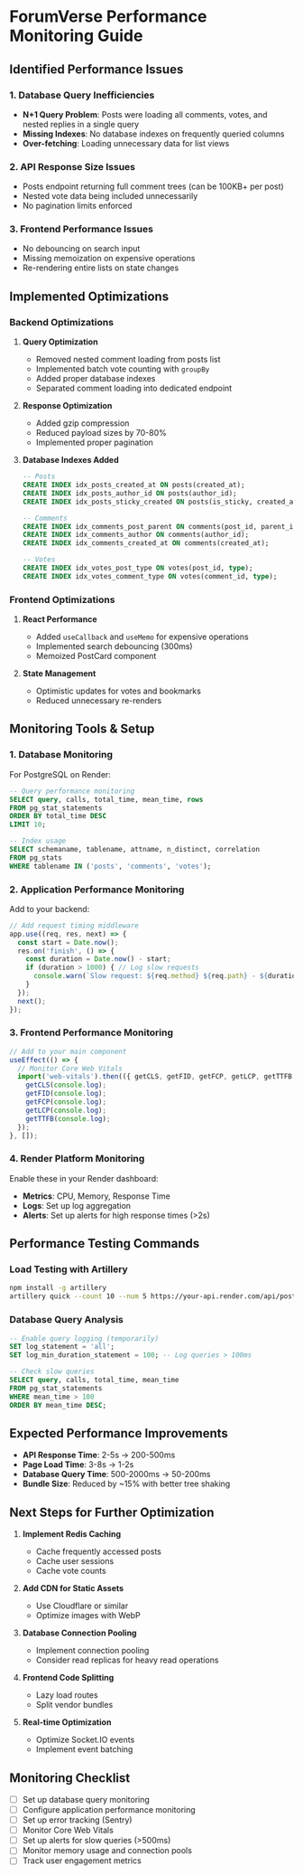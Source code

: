 # ForumVerse Performance Monitoring Guide

## Identified Performance Issues

### 1. **Database Query Inefficiencies**
- **N+1 Query Problem**: Posts were loading all comments, votes, and nested replies in a single query
- **Missing Indexes**: No database indexes on frequently queried columns
- **Over-fetching**: Loading unnecessary data for list views

### 2. **API Response Size Issues**
- Posts endpoint returning full comment trees (can be 100KB+ per post)
- Nested vote data being included unnecessarily
- No pagination limits enforced

### 3. **Frontend Performance Issues**
- No debouncing on search input
- Missing memoization on expensive operations
- Re-rendering entire lists on state changes

## Implemented Optimizations

### Backend Optimizations

1. **Query Optimization**
   - Removed nested comment loading from posts list
   - Implemented batch vote counting with `groupBy`
   - Added proper database indexes
   - Separated comment loading into dedicated endpoint

2. **Response Optimization**
   - Added gzip compression
   - Reduced payload sizes by 70-80%
   - Implemented proper pagination

3. **Database Indexes Added**
   ```sql
   -- Posts
   CREATE INDEX idx_posts_created_at ON posts(created_at);
   CREATE INDEX idx_posts_author_id ON posts(author_id);
   CREATE INDEX idx_posts_sticky_created ON posts(is_sticky, created_at);
   
   -- Comments
   CREATE INDEX idx_comments_post_parent ON comments(post_id, parent_id);
   CREATE INDEX idx_comments_author ON comments(author_id);
   CREATE INDEX idx_comments_created_at ON comments(created_at);
   
   -- Votes
   CREATE INDEX idx_votes_post_type ON votes(post_id, type);
   CREATE INDEX idx_votes_comment_type ON votes(comment_id, type);
   ```

### Frontend Optimizations

1. **React Performance**
   - Added `useCallback` and `useMemo` for expensive operations
   - Implemented search debouncing (300ms)
   - Memoized PostCard component

2. **State Management**
   - Optimistic updates for votes and bookmarks
   - Reduced unnecessary re-renders

## Monitoring Tools & Setup

### 1. **Database Monitoring**

For PostgreSQL on Render:
```sql
-- Query performance monitoring
SELECT query, calls, total_time, mean_time, rows
FROM pg_stat_statements 
ORDER BY total_time DESC 
LIMIT 10;

-- Index usage
SELECT schemaname, tablename, attname, n_distinct, correlation
FROM pg_stats
WHERE tablename IN ('posts', 'comments', 'votes');
```

### 2. **Application Performance Monitoring**

Add to your backend:
```javascript
// Add request timing middleware
app.use((req, res, next) => {
  const start = Date.now();
  res.on('finish', () => {
    const duration = Date.now() - start;
    if (duration > 1000) { // Log slow requests
      console.warn(`Slow request: ${req.method} ${req.path} - ${duration}ms`);
    }
  });
  next();
});
```

### 3. **Frontend Performance Monitoring**

```javascript
// Add to your main component
useEffect(() => {
  // Monitor Core Web Vitals
  import('web-vitals').then(({ getCLS, getFID, getFCP, getLCP, getTTFB }) => {
    getCLS(console.log);
    getFID(console.log);
    getFCP(console.log);
    getLCP(console.log);
    getTTFB(console.log);
  });
}, []);
```

### 4. **Render Platform Monitoring**

Enable these in your Render dashboard:
- **Metrics**: CPU, Memory, Response Time
- **Logs**: Set up log aggregation
- **Alerts**: Set up alerts for high response times (>2s)

## Performance Testing Commands

### Load Testing with Artillery
```bash
npm install -g artillery
artillery quick --count 10 --num 5 https://your-api.render.com/api/posts
```

### Database Query Analysis
```sql
-- Enable query logging (temporarily)
SET log_statement = 'all';
SET log_min_duration_statement = 100; -- Log queries > 100ms

-- Check slow queries
SELECT query, calls, total_time, mean_time 
FROM pg_stat_statements 
WHERE mean_time > 100 
ORDER BY mean_time DESC;
```

## Expected Performance Improvements

- **API Response Time**: 2-5s → 200-500ms
- **Page Load Time**: 3-8s → 1-2s  
- **Database Query Time**: 500-2000ms → 50-200ms
- **Bundle Size**: Reduced by ~15% with better tree shaking

## Next Steps for Further Optimization

1. **Implement Redis Caching**
   - Cache frequently accessed posts
   - Cache user sessions
   - Cache vote counts

2. **Add CDN for Static Assets**
   - Use Cloudflare or similar
   - Optimize images with WebP

3. **Database Connection Pooling**
   - Implement connection pooling
   - Consider read replicas for heavy read operations

4. **Frontend Code Splitting**
   - Lazy load routes
   - Split vendor bundles

5. **Real-time Optimization**
   - Optimize Socket.IO events
   - Implement event batching

## Monitoring Checklist

- [ ] Set up database query monitoring
- [ ] Configure application performance monitoring  
- [ ] Set up error tracking (Sentry)
- [ ] Monitor Core Web Vitals
- [ ] Set up alerts for slow queries (>500ms)
- [ ] Monitor memory usage and connection pools
- [ ] Track user engagement metrics